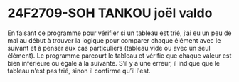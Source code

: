# 24F2709-SOH TANKOU joël valdo 
En faisant ce programme pour vérifier si un tableau est trié, j’ai eu un peu de mal au début à trouver la logique pour comparer chaque élément avec le suivant et à penser aux cas particuliers (tableau vide ou avec un seul élément). Le programme parcourt le tableau et vérifie que chaque valeur est bien inférieure ou égale à la suivante. S’il y a une erreur, il indique que le tableau n’est pas trié, sinon il confirme qu’il l'est.
